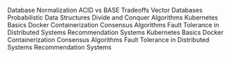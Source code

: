 Database Normalization
ACID vs BASE Tradeoffs
Vector Databases
Probabilistic Data Structures
Divide and Conquer Algorithms
Kubernetes Basics
Docker Containerization
Consensus Algorithms
Fault Tolerance in Distributed Systems
Recommendation Systems
Kubernetes Basics
Docker Containerization
Consensus Algorithms
Fault Tolerance in Distributed Systems
Recommendation Systems